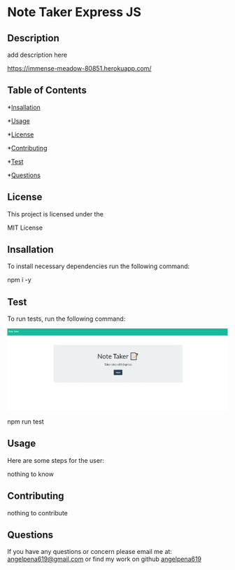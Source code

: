 
  # Note Taker Express JS
  ##  Description
   add description here 

https://immense-meadow-80851.herokuapp.com/

  ## Table of Contents


  *[Insallation](#Insallation)
 
  *[Usage](#Usage)

  *[License](#License)

  *[Contributing](#Contributing)

  *[Test](#Test)

  *[Questions](#Questions)

  
  ## License
   This project is licensed under the 
   
MIT License

  ## Insallation
   To install necessary dependencies run the following command: 
   
npm i -y 

  ## Test
   To run tests, run the following command: 


   ![](public/assets/image/note-screenshot.JPG)

   
npm run test

  ## Usage
   Here are some steps for the user: 
   
nothing to know

  ## Contributing
   nothing to contribute 
   
  ## Questions
  
  If you have any questions or concern please email me at: 
  angelpena619@gmail.com
  or find my work on github
  [angelpena619](https://github.com/angelpena619)
  
